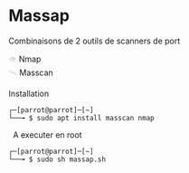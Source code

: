 # Massap

Combinaisons de 2 outils de scanners de port

<span style="color: #dddddd;">👁️</span> Nmap  
<span style="color: #dddddd;">🛰️</span> Masscan

Installation 

```
┌─[parrot@parrot]─[~]
└──╼ $ sudo apt install masscan nmap
```
&nbsp;
A executer en root

```
┌─[parrot@parrot]─[~]
└──╼ $ sudo sh massap.sh
```





